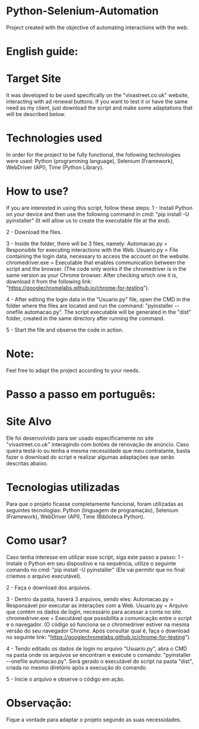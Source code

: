 # Python-Selenium-Automation
Project created with the objective of automating interactions with the web.

# English guide:

# Target Site
It was developed to be used specifically on the "vivastreet.co.uk" website, interacting with ad renewal buttons. If you want to test it or have the same need as my client, just download the script and make some adaptations that will be described below.

# Technologies used
In order for the project to be fully functional, the following technologies were used:
Python (programming language), Selenium (Framework), WebDriver (API), Time (Python Library).

# How to use?
If you are interested in using this script, follow these steps:
1 - Install Python on your device and then use the following command in cmd: "pip install -U pyinstaller" (It will allow us to create the executable file at the end).

2 - Download the files.

3 - Inside the folder, there will be 3 files, namely:
Automacao.py = Responsible for executing interactions with the Web.
Usuario.py = File containing the login data, necessary to access the account on the website.
chromedriver.exe = Executable that enables communication between the script and the browser. (The code only works if the chromedriver is in the same version as your Chrome browser. After checking which one it is, download it from the following link: "https://googlechromelabs.github.io/chrome-for-testing").

4 - After editing the login data in the "Usuario.py" file, open the CMD in the folder where the files are located and run the command: "pyinstaller --onefile automacao.py". The script executable will be generated in the "dist" folder, created in the same directory after running the command.

5 - Start the file and observe the code in action.

# Note:
Feel free to adapt the project according to your needs.


# Passo a passo em português:

# Site Alvo
Ele foi desenvolvido para ser usado especificamente no site "vivastreet.co.uk" interagindo com botões de renovação de anúncio. Caso queira testá-lo ou tenha a mesma necessidade que meu contratante, basta fazer o download do script e realizar algumas adaptações que serão descritas abaixo.

# Tecnologias utilizadas
Para que o projeto ficasse completamente funcional, foram utilizadas as seguintes tecnologias:
Python (linguagem de programação), Selenium (Framework), WebDriver (API), Time (Biblioteca Python).

# Como usar?
Caso tenha interesse em utilizar esse script, siga este passo a passo:
1 - Instale o Python em seu dispositivo e na sequência, utilize o seguinte comando no cmd: "pip install -U pyinstaller" (Ele vai permitir que no final criemos o arquivo executável).

2 - Faça o download dos arquivos.

3 - Dentro da pasta, haverá 3 arquivos, sendo eles:
    Automacao.py = Responsável por executar as interações com a Web.
    Usuario.py = Arquivo que contém os dados de login, necessário para acessar a conta no site.
    chromedriver.exe = Executável que possibilita a comunicação entre o script e o navegador. (O código só funciona se o chromedriver estiver na mesma versão do seu navegador Chrome. Após     consultar qual é, faça o download no seguinte link: "https://googlechromelabs.github.io/chrome-for-testing").
    
4 - Tendo editado os dados de login no arquivo "Usuario.py", abra o CMD na pasta onde os arquivos se encontram e execute o comando: "pyinstaller --onefile automacao.py". Será gerado o executável do script na pasta "dist", criada no mesmo diretório após a execução do comando.

5 - Inicie o arquivo e observe o código em ação.

# Observação:
Fique a vontade para adaptar o projeto segundo as suas necessidades.
